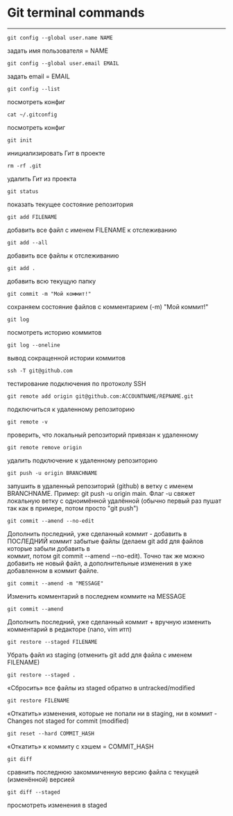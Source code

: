 # Git terminal commands

---

```
git config --global user.name NAME    				
```

задать имя пользователя = NAME


```
git config --global user.email EMAIL				
```

задать email = EMAIL


```
git config --list						
```

посмотреть конфиг


```
cat ~/.gitconfig 						
```

посмотреть конфиг


```
git init							
```

инициализировать Гит в проекте


```
rm -rf .git							
```

удалить Гит из проекта


```
git status							
```

показать текущее состояние репозитория


```
git add FILENAME						
```

добавить все файл с именем FILENAME к отслеживанию


```
git add --all							
```

добавить все файлы к отслеживанию


```
git add . 							
```

добавить всю текущую папку


```
git commit -m "Мой коммит!"					
```

сохраняем состояние файлов с комментарием (-m) "Мой коммит!"


```
git log								
```

посмотреть историю коммитов 


```
git log --oneline 
```

вывод сокращенной истории коммитов 


```
ssh -T git@github.com						
```

тестирование подключения по протоколу SSH


```
git remote add origin git@github.com:ACCOUNTNAME/REPNAME.git 	
```

подключиться к удаленному репозиторию


```
git remote -v							
```

проверить, что локальный репозиторий привязан к удаленному


```
git remote remove origin					
```

удалить подключение к удаленному репозиторию


```
git push -u origin BRANCHNAME					
```

запушить в удаленный репозиторий (github) в ветку с именем BRANCHNAME. Пример: git push -u origin main.
Флаг -u свяжет локальную ветку с одноимённой удалённой (обычно первый раз пушат так как в примере, потом просто "git push")


```
git commit --amend --no-edit					
```

Дополнить последний, уже сделанный коммит - добавить в ПОСЛЕДНИЙ коммит забытые файлы (делаем git add для файлов которые забыли добавить в 	 	
коммит, потом git commit --amend --no-edit). Точно так же можно добавить не новый файл, а дополнительные изменения в уже добавленном в коммит файле.


```
git commit --amend -m "MESSAGE"					
```

Изменить комментарий в последнем коммите на MESSAGE


```
git commit --amend				
```

Дополнить последний, уже сделанный коммит + вручную изменить комментарий в редакторе (nano, vim итп)


```
git restore --staged FILENAME	
```

Убрать файл из staging (отменить git add для файла с именем FILENAME)


```
git restore --staged .
```

«Сбросить» все файлы из staged обратно в untracked/modified


```
git restore FILENAME
```

«Откатить» изменения, которые не попали ни в staging, ни в коммит - Changes not staged for commit (modified)


```
git reset --hard COMMIT_HASH
```

«Откатить» к коммиту с хэшем = COMMIT_HASH


```
git diff
```

сравнить последнюю закоммиченную версию файла с текущей (изменённой) версией


```
git diff --staged	
```

просмотреть изменения в staged
